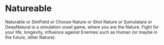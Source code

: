 # Natureable
Naturable or SimField or Choose Nature or Shot Nature or Sumulatara or DeepNatural is a simulation voxel game, where you are the Nature. Fight for your life, longevity, influence against Enemies such as Human (or maybe in the future, other Nature).
